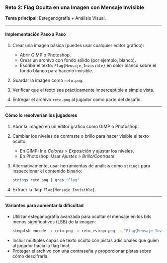 ### **Reto 2: Flag Oculta en una Imagen con Mensaje Invisible**  
**Tema principal**: Esteganografía + Análisis Visual.

---

#### **Implementación Paso a Paso**

1. Crear una imagen básica (puedes usar cualquier editor gráfico):
   - Abrir GIMP o Photoshop.
   - Crear un archivo con fondo sólido (por ejemplo, blanco).
   - Escribir el texto: `Flag{Mensaje_Invisible}` en color blanco sobre el fondo blanco para hacerlo invisible.

2. Guardar la imagen como `reto.png`.

3. Verificar que el texto sea prácticamente imperceptible a simple vista.

4. Entregar el archivo `reto.png` al jugador como parte del desafío.

---

#### **Cómo lo resolverían los jugadores**

1. Abrir la imagen en un editor gráfico como GIMP o Photoshop.
2. Cambiar los niveles de contraste o brillo para hacer visible el texto oculto:
   - En GIMP: Ir a *Colores > Exposición* y ajustar los niveles.
   - En Photoshop: Usar *Ajustes > Brillo/Contraste*.

3. Alternativamente, usar herramientas de análisis como `strings` para inspeccionar el contenido binario:
   ```bash
   strings reto.png | grep "Flag"
   ```

4. Extraer la flag: `Flag{Mensaje_Invisible}`.

---

#### **Variantes para aumentar la dificultad**

- Utilizar esteganografía avanzada para ocultar el mensaje en los bits menos significativos (LSB) de la imagen:
  ```bash
  stegolsb encode -i reto.png -o reto_estego.png -s "Flag{Mensaje_Invisible}"
  ```
- Incluir múltiples capas de texto oculto con pistas adicionales que guíen al jugador hacia la flag final.
- Proteger el archivo con una contraseña y proporcionar pistas sobre cómo descifrarla.
